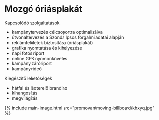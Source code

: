 # Mozgó óriásplakát

Kapcsolódó szolgáltatások

- kampánytervezés célcsoportra optimalizálva
- útvonaltervezés a Szonda Ipsos forgalmi adatai alapján
- reklámfelületek biztosítása (óriásplakát)
- grafika nyomtatása és kihelyezése
- napi fotós riport
- online GPS nyomonkövetés
- kampány záróriport
- kampányvideó

Kiegészítő lehetőségek

- hátfal és légterelő branding
- kihangosítás
- megvilágítás

{% include main-image.html src="promovan/moving-billboard/khxyq.jpg" %}
